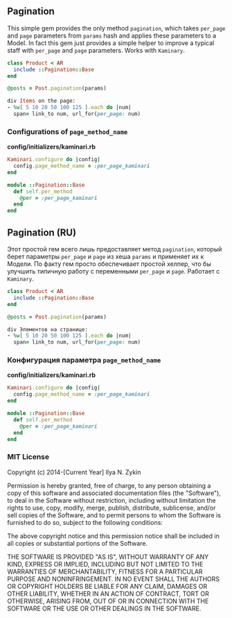 ## Pagination

This simple gem provides the only method `pagination`, which takes `per_page` and `page` parameters from `params` hash and applies these parameters to a Model. In fact this gem just provides a simple helper to improve a typical staff with `per_page` and `page` parameters. Works with `Kaminary`.

```ruby
class Product < AR
  include ::Pagination::Base
end
```

```ruby
@posts = Post.pagination(params)
```

```ruby
div Items on the page:
- %w[ 5 10 20 50 100 125 ].each do |num|
  span= link_to num, url_for(per_page: num)
```

### Configurations of `page_method_name`

**config/initializers/kaminari.rb**

```ruby
Kaminari.configure do |config|
  config.page_method_name = :per_page_kaminari
end

module ::Pagination::Base
  def self.per_method
    @per = :per_page_kaminari
  end
end
```

## Pagination (RU)

Этот простой гем всего лишь предоставляет метод `pagination`, который берет параметры `per_page` и  `page` из хеша `params` и применяет их к Модели. По факту гем просто обеспечивает простой хелпер, что бы улучшить типичную работу с переменными `per_page` и `page`. Работает с `Kaminary`.

```ruby
class Product < AR
  include ::Pagination::Base
end
```

```ruby
@posts = Post.pagination(params)
```

```ruby
div Элементов на странице:
- %w[ 5 10 20 50 100 125 ].each do |num|
  span= link_to num, url_for(per_page: num)
```

### Конфигурация параметра `page_method_name`

**config/initializers/kaminari.rb**

```ruby
Kaminari.configure do |config|
  config.page_method_name = :per_page_kaminari
end

module ::Pagination::Base
  def self.per_method
    @per = :per_page_kaminari
  end
end
```

### MIT License

Copyright (c) 2014-[Current Year] Ilya N. Zykin

Permission is hereby granted, free of charge, to any person obtaining a copy of this software and associated documentation files (the "Software"), to deal in the Software without restriction, including without limitation the rights to use, copy, modify, merge, publish, distribute, sublicense, and/or sell copies of the Software, and to permit persons to whom the Software is furnished to do so, subject to the following conditions:

The above copyright notice and this permission notice shall be included in all copies or substantial portions of the Software.

THE SOFTWARE IS PROVIDED "AS IS", WITHOUT WARRANTY OF ANY KIND, EXPRESS OR IMPLIED, INCLUDING BUT NOT LIMITED TO THE WARRANTIES OF MERCHANTABILITY, FITNESS FOR A PARTICULAR PURPOSE AND NONINFRINGEMENT. IN NO EVENT SHALL THE AUTHORS OR COPYRIGHT HOLDERS BE LIABLE FOR ANY CLAIM, DAMAGES OR OTHER LIABILITY, WHETHER IN AN ACTION OF CONTRACT, TORT OR OTHERWISE, ARISING FROM, OUT OF OR IN CONNECTION WITH THE SOFTWARE OR THE USE OR OTHER DEALINGS IN THE SOFTWARE.
